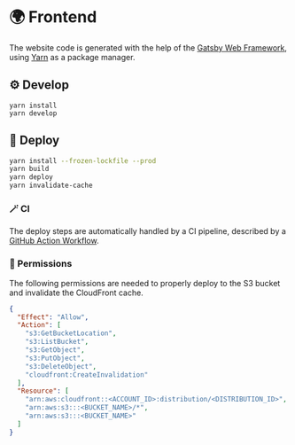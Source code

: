 # 🌍 Frontend

The website code is generated with the help of the [Gatsby Web Framework](https://github.com/gatsbyjs/gatsby), using [Yarn](https://github.com/yarnpkg/yarn) as a package manager.

## ⚙️ Develop

```
yarn install
yarn develop
```

## 🚀 Deploy

```sh
yarn install --frozen-lockfile --prod
yarn build
yarn deploy
yarn invalidate-cache
```

### 🪄 CI

The deploy steps are automatically handled by a CI pipeline, described by a [GitHub Action Workflow](../.github/workflows/release.yaml).

### 🔑 Permissions

The following permissions are needed to properly deploy to the S3 bucket and invalidate the CloudFront cache.

```json
{
  "Effect": "Allow",
  "Action": [
    "s3:GetBucketLocation",
    "s3:ListBucket",
    "s3:GetObject",
    "s3:PutObject",
    "s3:DeleteObject",
    "cloudfront:CreateInvalidation"
  ],
  "Resource": [
    "arn:aws:cloudfront::<ACCOUNT_ID>:distribution/<DISTRIBUTION_ID>",
    "arn:aws:s3:::<BUCKET_NAME>/*",
    "arn:aws:s3:::<BUCKET_NAME>"
  ]
}
```
